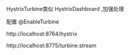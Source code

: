 HystrixTurbine类似 HystrixDashboard ,加强处理

配置
 @EnableTurbine
 
 
 http://localhost:8764/hystrix
 
 http://localhost:8775/turbine.stream